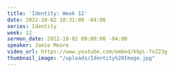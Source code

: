 ```yaml
---
title: 'Identity: Week 12'
date: 2022-10-02 10:31:00 -04:00
series: Identity
week: 12
sermon_date: 2022-10-02 09:00:00 -04:00
speaker: Jamie Moore
video_url: https://www.youtube.com/embed/kbpL-ToZ23g
thumbnail_image: "/uploads/Identity%20Image.jpg"
---
```



